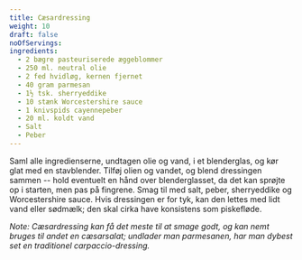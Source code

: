 ```yaml
---
title: Cæsardressing
weight: 10
draft: false
noOfServings: 
ingredients:
  - 2 bægre pasteuriserede æggeblommer
  - 250 ml. neutral olie
  - 2 fed hvidløg, kernen fjernet
  - 40 gram parmesan
  - 1½ tsk. sherryeddike
  - 10 stænk Worcestershire sauce
  - 1 knivspids cayennepeber
  - 20 ml. koldt vand
  - Salt
  - Peber
---
```


Saml alle ingredienserne, undtagen olie og vand, i et blenderglas, og
kør glat med en stavblender. Tilføj olien og vandet, og blend dressingen
sammen -- hold eventuelt en hånd over blenderglasset, da det kan sprøjte
op i starten, men pas på fingrene. Smag til med salt, peber,
sherryeddike og Worcestershire sauce. Hvis dressingen er for tyk, kan
den lettes med lidt vand eller sødmælk; den skal cirka have konsistens
som piskefløde.

*Note: Cæsardressing kan få det meste til at smage godt, og kan nemt
bruges til andet en cæsarsalat; undlader man parmesanen, har man dybest
set en traditionel carpaccio-dressing.*

